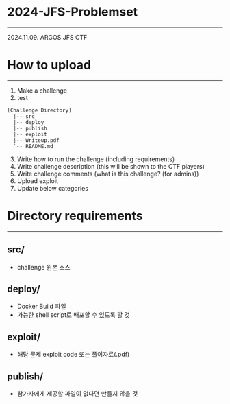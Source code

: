 # 2024-JFS-Problemset
---
2024.11.09. ARGOS JFS CTF

# How to upload
---
1. Make a challenge
2. test
```
[Challenge Directory]
  |-- src
  |-- deploy
  |-- publish
  |-- exploit
  |-- Writeup.pdf
  `-- README.md
```
3. Write how to run the challenge (including requirements)
4. Write challenge description (this will be shown to the CTF players)
5. Write challenge comments (what is this challenge? (for admins))
6. Upload exploit
7. Update below categories

# Directory requirements
---
## src/
* challenge 원본 소스
##  deploy/
* Docker Build 파일
* 가능한 shell script로 배포할 수 있도록 할 것
##  exploit/
* 해당 문제 exploit code 또는 풀이자료(.pdf)
## publish/
* 참가자에게 제공할 파일이 없다면 만들지 않을 것
